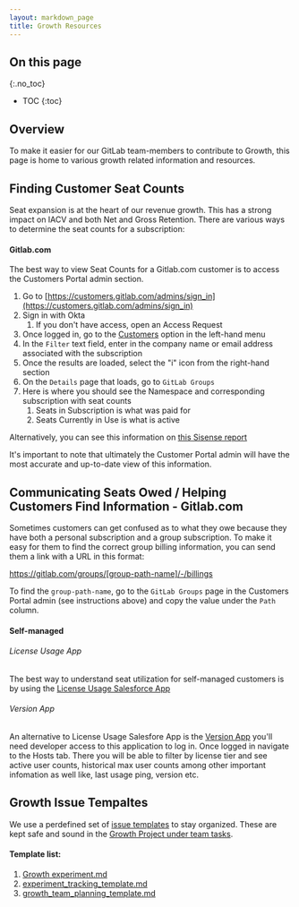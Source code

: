 ```yaml
---
layout: markdown_page
title: Growth Resources 
---
```


## On this page

{:.no_toc}

- TOC
{:toc}

## Overview

To make it easier for our GitLab team-members to contribute to Growth, this page is home to various growth related information and resources. 


## Finding Customer Seat Counts 

Seat expansion is at the heart of our revenue growth. This has a strong impact on IACV and both Net and Gross Retention. There are various ways to determine the seat counts for a subscription: 


#### Gitlab.com 

The best way to view Seat Counts for a Gitlab.com customer is to access the Customers Portal admin section.

1. Go to [https://customers.gitlab.com/admins/sign_in](https://customers.gitlab.com/admins/sign_in)
1. Sign in with Okta 
    1. If you don't have access, open an Access Request 
1. Once logged in, go to the [Customers](https://customers.gitlab.com/admin/customer) option in the left-hand menu 
1. In the `Filter` text field, enter in the company name or email address associated with the subscription 
1. Once the results are loaded, select the "i" icon from the right-hand section 
1. On the `Details` page that loads, go to `GitLab Groups` 
1. Here is where you should see the Namespace and corresponding subscription with seat counts 
    1. Seats in Subscription is what was paid for 
    1. Seats Currently in Use is what is active 

Alternatively, you can see this information on [this Sisense report](https://app.periscopedata.com/app/gitlab/505939/Renewals-Dashboard?widget=8483799&udv=919439) 

It's important to note that ultimately the Customer Portal admin will have the most accurate and up-to-date view of this information. 

## Communicating Seats Owed / Helping Customers Find Information - Gitlab.com 
Sometimes customers can get confused as to what they owe because they have both a personal subscription and a group subscription. To make it easy for them to find the correct group billing information, you can send them a link with a URL in this format: 

https://gitlab.com/groups/[group-path-name]/-/billings

To find the `group-path-name`, go to the `GitLab Groups` page in the Customers Portal admin (see instructions above) and copy the value under the `Path` column. 


#### Self-managed 

###### License Usage App
The best way to understand seat utilization for self-managed customers is by using the [License Usage Salesforce App](https://about.gitlab.com/handbook/sales/field-operations/sales-systems/license-usage-app/) 

###### Version App
An alternative to License Usage Salesfore App is the [Version App](version.gitlab.com) you'll need developer access to this application to log in. Once logged in navigate to the Hosts tab. There you will be able to filter by license tier and see active user counts, historical max user counts among other important infomation as well like, last usage ping, version etc. 

## Growth Issue Tempaltes
We use a perdefined set of [issue templates](https://gitlab.com/gitlab-org/growth/team-tasks/-/tree/master/.gitlab/issue_templates) to stay organized. These are kept safe and sound in the [Growth Project under team tasks](https://gitlab.com/gitlab-org/growth/team-tasks). 

#### Template list:
1. [Growth experiment.md](https://gitlab.com/gitlab-org/growth/team-tasks/-/blob/master/.gitlab/issue_templates/Growth%20experiment.md)
1. [experiment_tracking_template.md](https://gitlab.com/gitlab-org/growth/team-tasks/-/blob/master/.gitlab/issue_templates/experiment_tracking_template.md)
1. [growth_team_planning_template.md](https://gitlab.com/gitlab-org/growth/team-tasks/-/blob/master/.gitlab/issue_templates/growth_team_planning_template.md)

